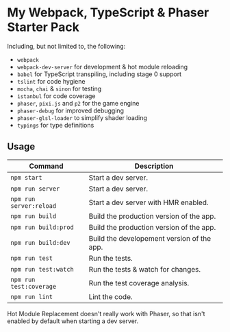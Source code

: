 # My Webpack, TypeScript & Phaser Starter Pack


Including, but not limited to, the following:

* `webpack`
* `webpack-dev-server` for development & hot module reloading
* `babel` for TypeScript transpiling, including stage 0 support
* `tslint` for code hygiene
* `mocha`, `chai` & `sinon` for testing
* `istanbul` for code coverage
* `phaser`, `pixi.js` and `p2` for the game engine
* `phaser-debug` for improved debugging
* `phaser-glsl-loader` to simplify shader loading
* `typings` for type definitions

## Usage

| Command                 | Description                                 |
|-------------------------|---------------------------------------------|
| `npm start`             | Start a dev server.                         |
| `npm run server`        | Start a dev server.                         |
| `npm run server:reload` | Start a dev server with HMR enabled.        |
| `npm run build`         | Build the production version of the app.    |
| `npm run build:prod`    | Build the production version of the app.    |
| `npm run build:dev`     | Build the developement version of the app.  |
| `npm run test`          | Run the tests.                              |
| `npm run test:watch`    | Run the tests & watch for changes.          |
| `npm run test:coverage` | Run the test coverage analysis.             |
| `npm run lint`          | Lint the code.                              |

Hot Module Replacement doesn't really work with Phaser, so that isn't enabled by default when
starting a dev server.
